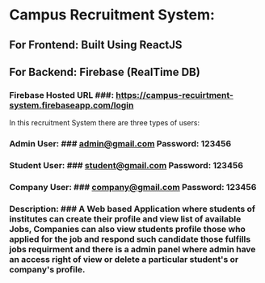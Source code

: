 # Campus Recruitment System: #

## For Frontend: Built Using ReactJS ##

## For Backend: Firebase (RealTime DB) ##


### Firebase Hosted URL ###: https://campus-recuirtment-system.firebaseapp.com/login

In this recruitment System there are three types of users: 

### Admin User: ###  admin@gmail.com  Password: 123456

### Student User: ###  student@gmail.com  Password: 123456

### Company User: ###  company@gmail.com  Password: 123456

### Description: ### A Web based Application where students of institutes can create their profile and view list of available Jobs, Companies can also view students profile those who applied for the job and respond such candidate those fulfills jobs requirment and there is a admin panel where admin have an access right of view or delete a particular student's or company's profile.